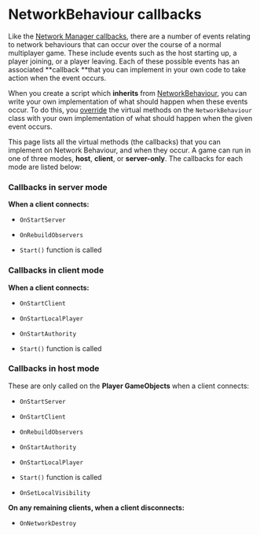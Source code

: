 # NetworkBehaviour callbacks

Like the [Network Manager callbacks](https://docs.unity3d.com/Manual/NetworkManagerCallbacks.html), there are a number of events relating to network behaviours that can occur over the course of a normal multiplayer game. These include events such as the host starting up, a player joining, or a player leaving. Each of these possible events has an associated **callback **that you can implement in your own code to take action when the event occurs.

When you create a script which **inherits** from [NetworkBehaviour](ScriptRef:Networking.NetworkBehaviour), you can write your own implementation of what should happen when these events occur. To do this, you [override](https://docs.microsoft.com/en-us/dotnet/csharp/language-reference/keywords/override) the virtual methods on the `NetworkBehaviour` class with your own implementation of what should happen when the given event occurs. 

This page lists all the virtual methods (the callbacks) that you can implement on Network Behaviour, and when they occur. A game can run in one of three modes, **host**, **client**, or **server-only**. The callbacks for each mode are listed below:

### Callbacks in server mode

**When a client connects:**

* `OnStartServer`

* `OnRebuildObservers`

* `Start()` function is called

### Callbacks in client mode

**When a client connects:**

* `OnStartClient`

* `OnStartLocalPlayer`

* `OnStartAuthority`

* `Start()` function is called

### Callbacks in host mode

These are only called on the **Player GameObjects** when a client connects:

* `OnStartServer`

* `OnStartClient`

* `OnRebuildObservers`

* `OnStartAuthority`

* `OnStartLocalPlayer`

* `Start()` function is called

* `OnSetLocalVisibility`

**On any remaining clients, when a client disconnects:**

* `OnNetworkDestroy`
